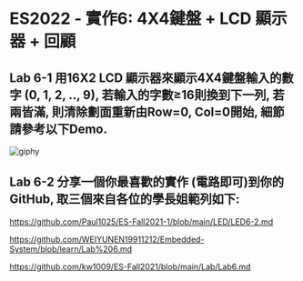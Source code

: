 # ES2022 - 實作6: 4X4鍵盤 + LCD 顯示器 + 回顧

## Lab 6-1 用16X2 LCD 顯示器來顯示4X4鍵盤輸入的數字 (0, 1, 2, .., 9), 若輸入的字數≥16則換到下一列, 若兩皆滿, 則清除劃面重新由Row=0, Col=0開始, 細節請參考以下Demo.


![giphy](https://github.com/Grace-TA/ES-Fall2022/blob/main/Reference/Lab5-1.gif)


## Lab 6-2 分享一個你最喜歡的實作 (電路即可)到你的GitHub, 取三個來自各位的學長姐範列如下:

https://github.com/Paul1025/ES-Fall2021-1/blob/main/LED/LED6-2.md

https://github.com/WEIYUNEN19911212/Embedded-System/blob/learn/Lab%206.md

https://github.com/kw1009/ES-Fall2021/blob/main/Lab/Lab6.md
